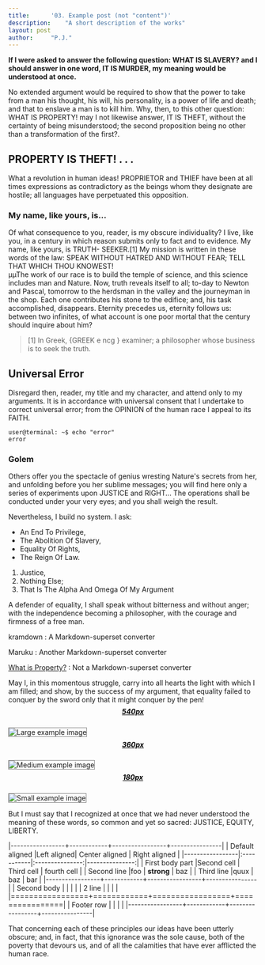 ```yaml
---
title:		'03. Example post (not "content")'
description:	"A short description of the works"
layout: post
author:		"P.J."
---
```


<style>
  img {
  border: solid grey 1px;
}

  h5 {
  text-align: center;
  color: #000;
  text-decoration: underline;
  margin-top: -7px;
}
</style>

**If I were asked to answer the following question: WHAT IS SLAVERY? and I should answer in one word, IT IS MURDER, my meaning would be understood at once.**

No extended argument would be required to show that the power to take from a man his thought, his will, his personality, is a power of life and death; and that to enslave a man is to kill him. Why, then, to this other question: WHAT IS PROPERTY! may I not likewise answer, IT IS THEFT, without the certainty of being misunderstood; the second proposition being no other than a transformation of the first?.

## PROPERTY IS THEFT! . . .
What a revolution in human ideas! PROPRIETOR and THIEF have been at all times expressions as contradictory as the beings whom they designate are hostile; all languages have perpetuated this opposition.

### My name, like yours, is...
Of what consequence to you, reader, is my obscure individuality? I live, like you, in a century in which reason submits only to fact and to evidence. My name, like yours, is TRUTH- SEEKER.[1] My mission is written in these words of the law: SPEAK WITHOUT HATRED AND WITHOUT FEAR; TELL THAT WHICH THOU KNOWEST!  
µµThe work of our race is to build the temple of science, and this science includes man and Nature. Now, truth reveals itself to all; to-day to Newton and Pascal, tomorrow to the herdsman in the valley and the journeyman in the shop. Each one contributes his stone to the edifice; and, his task accomplished, disappears. Eternity precedes us, eternity follows us: between two infinites, of what account is one poor mortal that the century should inquire about him?

> [1] In Greek, {GREEK e ncg } examiner; a philosopher whose business is to seek the truth.

## Universal Error
Disregard then, reader, my title and my character, and attend only to my arguments. It is in accordance with universal consent that I undertake to correct universal error; from the OPINION of the human race I appeal to its FAITH.

```
user@terminal: ~$ echo "error"
error
```  


### Golem
Others offer you the spectacle of genius wresting Nature's secrets from her, and unfolding before you her sublime messages; you will find here only a series of experiments upon JUSTICE and RIGHT... The operations shall be conducted under your very eyes; and you shall weigh the result.

Nevertheless, I build no system. I ask:

* An End To Privilege, 
* The Abolition Of Slavery, 
* Equality Of Rights,
* The Reign Of Law.

1. Justice, 
2. Nothing Else; 
3. That Is The Alpha And Omega Of My Argument

A defender of equality, I shall speak without bitterness and without anger; with the independence becoming a philosopher, with the courage and firmness of a free man.

kramdown
: A Markdown-superset converter

Maruku
: Another Markdown-superset converter

[What is Property?](https://en.wikisource.org/wiki/What_is_Property%3F "By P.J. Proudhon.")
: Not a Markdown-superset converter

May I, in this momentous struggle, carry into all hearts the light with which I am filled; and show, by the success of my argument, that equality failed to conquer by the sword only that it might conquer by the pen!

##### 540px #
![Large example image](https://upload.wikimedia.org/wikipedia/commons/thumb/3/37/Placeholder_4-3.svg/540px-Placeholder_4-3.svg.png "Large example image")

##### 360px #
![Medium example image](https://upload.wikimedia.org/wikipedia/commons/thumb/3/37/Placeholder_4-3.svg/360px-Placeholder_4-3.svg.png "Medium example image")

##### 180px #
![Small example image](https://upload.wikimedia.org/wikipedia/commons/thumb/3/37/Placeholder_4-3.svg/180px-Placeholder_4-3.svg.png "Small example image")

But I must say that I recognized at once that we had never understood the meaning of these words, so common and yet so sacred: JUSTICE, EQUITY, LIBERTY.

|-----------------+------------+-----------------+----------------|
| Default aligned |Left aligned| Center aligned  | Right aligned  |
|-----------------|:-----------|:---------------:|---------------:|
| First body part |Second cell | Third cell      | fourth cell    |
| Second line     |foo         | **strong**      | baz            |
| Third line      |quux        | baz             | bar            |
|-----------------+------------+-----------------+----------------|
| Second body     |            |                 |                |
| 2 line          |            |                 |                |
|=================+============+=================+================|
| Footer row      |            |                 |                |
|-----------------+------------+-----------------+----------------|

That concerning each of these principles our ideas have been utterly obscure; and, in fact, that this ignorance was the sole cause, both of the poverty that devours us, and of all the calamities that have ever afflicted the human race.

